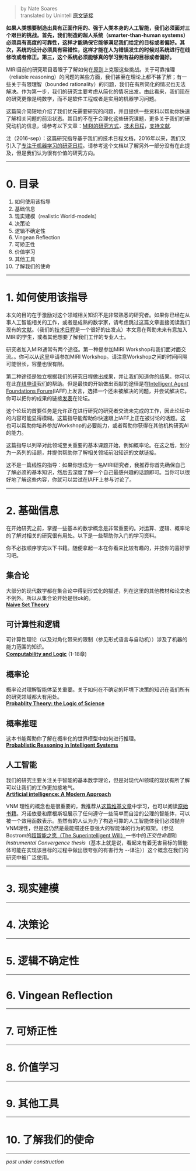 > by Nate Soares  
> translated by Unintell
[原文链接](https://intelligence.org/research-guide/)


**如果人类想要制造出具有正面作用的、强于人类本身的人工智能，我们必须面对三个艰巨的挑战。首先，我们制造的超人系统（smarter-than-human systems）必须具有高度的可靠性，这样才能确保它能够满足我们给定的目标或者偏好。其次，系统的设计必须具有容错性，这样才能在人为错误发生的时候对系统进行在线修改或者修正。第三，这个系统必须能够真的学习到有益的目标或者偏好。**

MIRI目前的研究项目着眼于了解如何在[原则](https://intelligence.org/2015/07/27/miris-approach/)上克服这些挑战。关于可靠推理（reliable reasoning）的问题的某些方面，我们甚至在理论上都不甚了解；有一些关于有限理智（bounded rationality）的问题，我们在有所简化的情况也无法解决。作为第一步，我们的研究主要考虑从简化的情况出发。由此看来，我们现在的研究更像是纯数学，而不是软件工程或者是实用的机器学习问题。

这篇简介简短地介绍了我们优先需要研究的问题，并且提供一些资料以帮助你快速了解相关问题的前沿状态。其目的不在于合理化这些研究课题，更多关于我们的研究动机的信息，请参考以下文章：[MIRI的研究方式](https://intelligence.org/2015/07/27/miris-approach/)，[技术日程](http://intelligence.org/files/TechnicalAgenda.pdf)，[支持文献](http://intelligence.org/technical-agenda).

注（2016-sep）：这篇研究指导基于我们的技术日程文档，2016年以来，我们又引入了[专注于机器学习的研究日程](https://intelligence.org/files/AlignmentMachineLearning.pdf)。请参考这个文档以了解另外一部分没有在此提及，但是我们认为很有价值的研究方向。

---

# 0. 目录 # 

1. 如何使用该指导  
2. 基础信息  
3. 现实建模（realistic World-models）  
4. 决策论  
5. 逻辑不确定性  
6. Vingean Reflection  
7. 可矫正性  
8. 价值学习  
9. 其他工具  
10. 了解我们的使命  

---

# 1. 如何使用该指导 #

本文的目的在于激励对这个领域相关知识不是非常熟悉的研究者。如果你已经在从事人工智能相关的工作，或者是成熟的数学家，请考虑跳过这篇文章直接阅读我们现有的[文献](https://intelligence.org/all-publications/)。（我们的[技术日程](http://intelligence.org/technical-agenda/)是一个很好的出发点）本文意在帮助未来有意加入MIRI的学生，或者其他想要了解我们工作的专业人士。

研究者加入MIRI通常有两个途径。第一种是参加MIRI Workshop和我们面对面交流。。你可以从[这里](https://machineintelligence.typeform.com/to/fot777)申请参加MIRI Workshop。请注意Workshop之间的时间间隔可能很长，容量也很有限。

第二种途径是独立根据我们的研究日程做出成果，并让我们知道你的结果。你可以在此[在线申请](https://machineintelligence.typeform.com/to/fot777)我们的帮助。但是最快的开始做出贡献的途径是在[Intelligent Agent Foundations Forum](http://agentfoundations.org/)(IAFF)上发言，选择一个还未被解决的问题，并尝试解决它。你可以把你的成果的链接[发表](http://agentfoundations.org/links)在论坛。

这个论坛的首要任务是允许正在进行研究的研究者交流未完成的工作，因此论坛中的内容可能显得模糊。这篇指导能帮助你快速跟上IAFF上正在被讨论的话题。这也可以帮助你培养参加Workshop的必要能力，或者帮助你获得在其他机构研究AI的能力。

这篇指导以列举对此领域至关重要的基本课题开始，例如概率论。在这之后，划分为一系列的话题，并提供帮助你了解相关领域前沿知识的文献链接。

这不是一篇线性的指导：如果你想成为一名MIRI研究者，我推荐你首先确保自己了解必须的基本知识，然后去深度了解一个自己最感兴趣的话题即可。当你可以很好地了解这些内容，你就可以尝试在IAFF上参与讨论了。

---

# 2. 基础信息 #

在开始研究之前，掌握一些基本的数学概念是非常重要的。对运算、逻辑、概率论的了解对相关的研究很有用处。以下是一些帮助你入门的学习资料。

你不必按顺序学完以下书籍。随便拿起一本在你看来比较有趣的，并按你的喜好学习吧。

## 集合论 ##

大部分的现代数学都在集合论中得到形式化的描述，列在这里的其他教材和论文也不例外。所以从集合论开始是很ok的。  
**[Naive Set Theory](https://www.amazon.com/gp/product/1614271313?pldnSite=1)**

## 可计算性和逻辑 ##

可计算性理论（以及对角化带来的限制（参见形式语言与自动机））涉及了机器的能力范围的知识。  
**[Computability and Logic](http://smile.amazon.com/Computability-Logic-George-S-Boolos/dp/0521701465/)**
(1-18章)

## 概率论 ##

概率论对理解智能体至关重要。关于如何在不确定的环境下决策的知识在我们所有的研究领域都大有用处。  
**[Probablity Theory: the Logic of Science](http://smile.amazon.com/Probability-Theory-The-Logic-Science/dp/0521592712/)**

## 概率推理 ##

这本书能帮助你了解在概率化的世界模型中如何进行推理。  
**[Probablistic Reasoning in Intelligent Systems](http://smile.amazon.com/Probabilistic-Reasoning-Intelligent-Systems-Representation/dp/1558604790/)**

## 人工智能 ##

我们的研究主要关注关于智能的基本数学理论，但是对现代AI领域的现状有所了解可以让我们的工作更加接地气。  
**[Artificial intelligence: A Modern Approach](http://www.amazon.com/Artificial-Intelligence-Modern-Approach-Edition/dp/0136042597)**

VNM 理性的概念也是很重要的，我推荐从[这篇维基文章](http://en.wikipedia.org/wiki/Von_Neumann%E2%80%93Morgenstern_utility_theorem)中学习，也可以阅读[原始书籍](http://smile.amazon.com/Economic-Behavior-Anniversary-Commemorative-Princeton-ebook/dp/B00AMAZL4I/)。冯诺依曼和摩根斯坦展示了任何遵守一些简单而自洽的公理的智能体，可以被一个效用函数表示。虽然有的人认为为了构造可靠的人工智能体我们必须抛弃VNM理性，但是这仍然是最能描述任意强大的智能体的行为的框架。（参见Bostrom的[超智能之愿（The Superintelligent Will）](http://www.nickbostrom.com/superintelligentwill.pdf)一书中的*正交性命题*和*Instrumental Convergence thesis*（基本上就是说，看起来有着无害目标的智能体可能在实现该目标的过程中做出很夸张的有害行为 --译注））这个概念在我们的研究中被广泛使用。



---

# 3. 现实建模 #

---

# 4. 决策论 #

---

# 5. 逻辑不确定性 #

---

# 6. Vingean Reflection #

---

# 7. 可矫正性 #

---

# 8. 价值学习 #

---

# 9. 其他工具 #

---

# 10. 了解我们的使命 #

---


*post under construction*